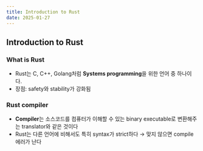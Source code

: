 ```yaml
---
title: Introduction to Rust
date: 2025-01-27
---
```


## Introduction to Rust

### What is Rust

- Rust는 C, C++, Golang처럼 **Systems programming**을 위한 언어 중 하나이다.
- 장점: safety와 stability가 강화됨

### Rust compiler

- **Compiler**는 소스코드를 컴퓨터가 이해할 수 있는 binary executable로 변환해주는 translator와 같은 것이다
- Rust는 다른 언어에 비해서도 특히 syntax가 strict하다 → 맞지 않으면 compile 에러가 난다
